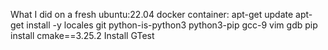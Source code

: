 What I did on a fresh ubuntu:22.04 docker container:
    apt-get update
    apt-get install -y 
        locales
        git
        python-is-python3
        python3-pip
        gcc-9
        vim
        gdb
    pip install
        cmake==3.25.2
    Install GTest 